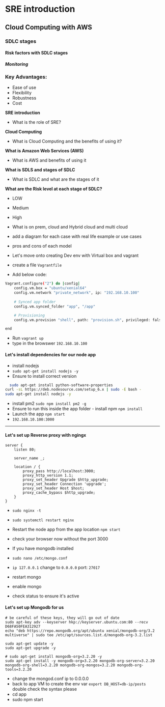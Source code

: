 # SRE introduction 
## Cloud Computing with AWS
### SDLC stages
#### Risk factors with SDLC stages
##### Monitoring

### Key Advantages:
- Ease of use
- Flexibility
- Robustness
- Cost

**SRE introduction**
- What is the role of SRE?




**Cloud Computing**
- What is Cloud Computing and the benefits of using it?


**What is Amazon Web Services (AWS)**
- What is AWS and benefits of using it



**What is SDLS and stages of SDLC**
- What is SDLC and what are the stages of it

**What are the Risk level at each stage of SDLC?**
- LOW
- Medium
- High

- What is on prem, cloud and Hybrid cloud and multi cloud
- add a diagram for each case with real life example or use cases
- pros and cons of each model

- Let's move onto creating Dev env with Virtual box and vagrant
- create a file `Vagrantfile`
- Add below code:
```bash
Vagrant.configure("2") do |config|
    config.vm.box = "ubuntu/xenial64"
    config.vm.network "private_network", ip: "192.168.10.100"
    
    # Synced app folder
    config.vm.synced_folder "app", "/app"

    # Provisioning
    config.vm.provision "shell", path: "provision.sh", privileged: false

end
```
- Run `vagrant up`
- type in the browswer `192.168.10.100`

#### Let's install dependencies for our node app
- install nodejs
- `sudo apt-get install nodejs -y`
- Ensure to install correct version
```bash
  sudo apt-get install python-software-properties
curl -sL https://deb.nodesource.com/setup_6.x | sudo -E bash -
sudo apt-get install nodejs -y
```

- install pm2
`sudo npm install pm2 -g`
- Ensure to run this inside the app folder - install npm `npm install`
- Launch the app `npm start`
- `192.168.10.100:3000`
-----------------------------------


#### Let's set up Reverse proxy with ngingx
```
server {
    listen 80;

    server_name _;

    location / {
        proxy_pass http://localhost:3000;      
        proxy_http_version 1.1;
        proxy_set_header Upgrade $http_upgrade;
        proxy_set_header Connection 'upgrade'; 
        proxy_set_header Host $host;
        proxy_cache_bypass $http_upgrade;      
    }
}
```
- `sudo nginx -t`
- `sudo systemctl restart nginx`
- Restart the node app from the app location `npm start`
- check your browser now without the port 3000

- If you have mongodb installed 
- `sudo nano /etc/mongo.conf`
- `ip 127.0.0.1` change to `0.0.0.0` port: `27017`
- restart mongo
- enable mongo
- check status to ensure it's active 

#### Let's set up Mongodb for us
```
# be careful of these keys, they will go out of date
sudo apt-key adv --keyserver hkp://keyserver.ubuntu.com:80 --recv D68FA50FEA312927
echo "deb https://repo.mongodb.org/apt/ubuntu xenial/mongodb-org/3.2 multiverse" | sudo tee /etc/apt/sources.list.d/mongodb-org-3.2.list

sudo apt-get update -y
sudo apt-get upgrade -y

# sudo apt-get install mongodb-org=3.2.20 -y
sudo apt-get install -y mongodb-org=3.2.20 mongodb-org-server=3.2.20 mongodb-org-shell=3.2.20 mongodb-org-mongos=3.2.20 mongodb-org-tools=3.2.20
```

- change the mongod.conf ip to 0.0.0.0
- back to app VM to create the env var `export DB_HOST=db-ip/posts` double check the syntax please
- cd app
- sudo npm start